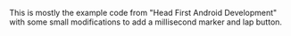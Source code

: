 This is mostly the example code from "Head First Android Development" with some small modifications to add a millisecond marker and lap button.
